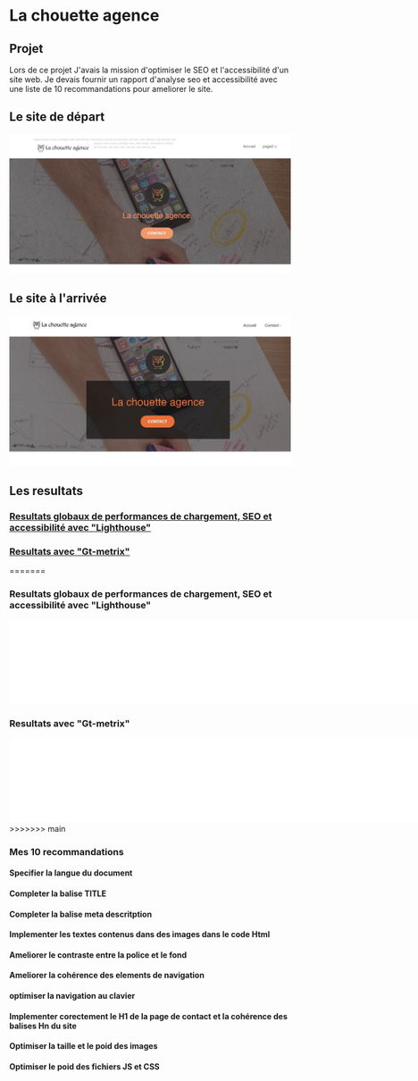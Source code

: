 <h1>La chouette agence</h1>

<h2>
    Projet
</h2>
<p>
    Lors de ce projet J'avais la mission d'optimiser le SEO et l'accessibilité d'un site web.
    Je devais fournir un rapport d'analyse seo et accessibilité avec une liste de 10 recommandations pour ameliorer le site. 
</p>
<H2>
    Le site de départ 
</H2>
<a href="https://damienlopvet.github.io/La_chouette_agence/">
<img src="/screenshot-analyse/La-chouette-avant.jpg"/>
</a>
<H2>
    Le site à l'arrivée
</H2>
<a href="https://damienlopvet.github.io/la_chouette_agence_optimized/index.html"></a>
<img src="/screenshot-analyse/la-chouette-apres.jpg"/>
</a>
<h2>
    Les resultats
</h2>
  <a href="https://github.com/DamienLopvet/la_chouette_agence_optimized/blob/main/screenshot-analyse/P4_01_performances-et-accessibilit%C3%A9/performance-et-accessibilit%C3%A9-lighthouse.pdf"><h3>  Resultats globaux de performances de chargement, SEO et accessibilité avec "Lighthouse" 
</h3></a>

<a href="https://github.com/DamienLopvet/la_chouette_agence_optimized/blob/main/screenshot-analyse/P4_01_performances-et-accessibilit%C3%A9/performance-gtMetrix.pdf">
    <h3>
Resultats avec "Gt-metrix"
</h3>
</a>


=======
<h3>
    Resultats globaux de performances de chargement, SEO et accessibilité avec "Lighthouse" 
</h3>
<embed src="screenshot-analyse/P4_01_performances-et-accessibilité/performance-et-accessibilité-lighthouse.pdf" width="840px" />
<h3>
Resultats avec "Gt-metrix"
</h3>
<embed src="screenshot-analyse/P4_01_performances-et-accessibilité/performance-gtMetrix.pdf" width="840"/>
>>>>>>> main
<h3>
    Mes 10 recommandations
</h3>
<h4>
    Specifier la langue du document
</h4>
<h4>
    Completer la balise TITLE
</h4>
<h4>
Completer la balise meta descritption
</h4>
<h4>
    Implementer les textes contenus dans des images dans le code Html
</h4>
<h4>
    Ameliorer le contraste entre la police et le fond
</h4>
<h4>
    Ameliorer la cohérence des elements de navigation
</h4>
<h4>
    optimiser la navigation au clavier
</h4>
<h4>
    Implementer corectement le H1 de la page de contact et la cohérence des balises Hn du site
</h4>
<h4>
    Optimiser la taille et le poid des images
</h4>
<h4>
    Optimiser le poid des fichiers JS et CSS
</h4>
